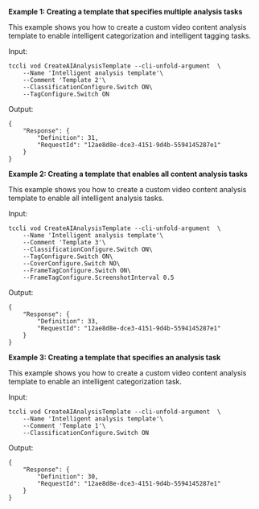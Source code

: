 **Example 1: Creating a template that specifies multiple analysis tasks**

This example shows you how to create a custom video content analysis template to enable intelligent categorization and intelligent tagging tasks.

Input: 

```
tccli vod CreateAIAnalysisTemplate --cli-unfold-argument  \
    --Name 'Intelligent analysis template'\
    --Comment 'Template 2'\
    --ClassificationConfigure.Switch ON\
    --TagConfigure.Switch ON
```

Output: 
```
{
    "Response": {
        "Definition": 31,
        "RequestId": "12ae8d8e-dce3-4151-9d4b-5594145287e1"
    }
}
```

**Example 2: Creating a template that enables all content analysis tasks**

This example shows you how to create a custom video content analysis template to enable all intelligent analysis tasks.

Input: 

```
tccli vod CreateAIAnalysisTemplate --cli-unfold-argument  \
    --Name 'Intelligent analysis template'\
    --Comment 'Template 3'\
    --ClassificationConfigure.Switch ON\
    --TagConfigure.Switch ON\
    --CoverConfigure.Switch NO\
    --FrameTagConfigure.Switch ON\
    --FrameTagConfigure.ScreenshotInterval 0.5
```

Output: 
```
{
    "Response": {
        "Definition": 33,
        "RequestId": "12ae8d8e-dce3-4151-9d4b-5594145287e1"
    }
}
```

**Example 3: Creating a template that specifies an analysis task**

This example shows you how to create a custom video content analysis template to enable an intelligent categorization task.

Input: 

```
tccli vod CreateAIAnalysisTemplate --cli-unfold-argument  \
    --Name 'Intelligent analysis template'\
    --Comment 'Template 1'\
    --ClassificationConfigure.Switch ON
```

Output: 
```
{
    "Response": {
        "Definition": 30,
        "RequestId": "12ae8d8e-dce3-4151-9d4b-5594145287e1"
    }
}
```

